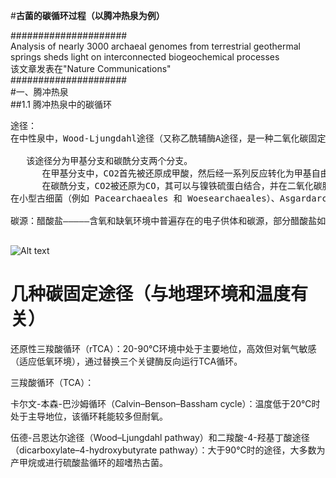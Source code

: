 #**古菌的碳循环过程（以腾冲热泉为例）**  

#####################  
Analysis of nearly 3000 archaeal genomes from terrestrial geothermal springs sheds light on interconnected biogeochemical processes  
该文章发表在"Nature Communications"  
#####################  
#一、腾冲热泉  
##1.1 腾冲热泉中的碳循环  
 <pre>
途径：  
在中性泉中，Wood-Ljungdahl途径（又称乙酰辅酶A途径，是一种二氧化碳固定途径）占主导地位，其中B26-1是贡献最大的古菌。  

   该途径分为甲基分支和碳酰分支两个分支。  
      在甲基分支中，CO2首先被还原成甲酸，然后经一系列反应转化为甲基自由基，其与四氢蝶呤辅酶结合。  
      在碳酰分支，CO2被还原为CO，其可以与镍铁硫蛋白结合，并在二氧化碳脱氢酶/乙酰辅酶A合成酶复合体（CODH/ACS）中与甲基分支的产物合成乙酰辅酶A。  
在小型古细菌（例如 Pacearchaeales 和 Woesearchaeales）、Asgardarchaeota 和 Thermoproteota中发现了另一种产乙酸途径，即磷酸乙酰转移酶 (pta)-乙酸激酶 (ack) 途径（被认为是细菌特异性途径，在古菌中分布广泛）。  

碳源：醋酸盐—————含氧和缺氧环境中普遍存在的电子供体和碳源，部分醋酸盐如部分氧化的硫化合物可能与其他元素循环有关。  
 </pre>

![Alt text](https://media.springernature.com/lw685/springer-static/image/art%3A10.1038%2Fs41467-024-48498-5/MediaObjects/41467_2024_48498_Fig3_HTML.png?)  


# **几种碳固定途径（与地理环境和温度有关）**

还原性三羧酸循环（rTCA）：20-90℃环境中处于主要地位，高效但对氧气敏感（适应低氧环境），通过替换三个关键酶反向运行TCA循环。

三羧酸循环（TCA）：

卡尔文-本森-巴沙姆循环（Calvin–Benson–Bassham cycle）：温度低于20℃时处于主导地位，该循环耗能较多但耐氧。

伍德-吕恩达尔途径（Wood–Ljungdahl pathway）和二羧酸-4-羟基丁酸途径（dicarboxylate–4-hydroxybutyrate pathway）：大于90℃时的途径，大多数为产甲烷或进行硫酸盐循环的超嗜热古菌。
